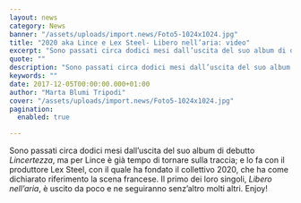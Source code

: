 ```yaml
---
layout: news
category: News
banner: "/assets/uploads/import.news/Foto5-1024x1024.jpg"
title: "2020 aka Lince e Lex Steel- Libero nell’aria: video"
excerpt: "Sono passati circa dodici mesi dall’uscita del suo album di debutto Lincertezza, ma per Lince è già tempo di tornare sulla traccia; e lo fa con il produttore Lex Steel, con il quale ha fondato il collettivo 2020, che ha come dichiarato riferimento la scena francese. Il primo dei loro singoli, Libero nell’aria, è uscito [&hellip"
quote: ""
description: "Sono passati circa dodici mesi dall’uscita del suo album di debutto Lincertezza, ma per Lince è già tempo di tornare sulla traccia; e lo fa con il produttore Lex Steel, con il quale ha fondato il collettivo 2020, che ha come dichiarato riferimento la scena francese. Il primo dei loro singoli, Libero nell’aria, è uscito [&hellip"
keywords: ""
date: 2017-12-05T00:00:00.000+01:00
author: "Marta Blumi Tripodi"
cover: "/assets/uploads/import.news/Foto5-1024x1024.jpg"
pagination:
  enabled: true

---
```


Sono passati circa dodici mesi dall’uscita del suo album di debutto _Lincertezza_, ma per Lince è già tempo di tornare sulla traccia; e lo fa con il produttore Lex Steel, con il quale ha fondato il collettivo 2020, che ha come dichiarato riferimento la scena francese. Il primo dei loro singoli, _Libero nell’aria_, è uscito da poco e ne seguiranno senz’altro molti altri. Enjoy!